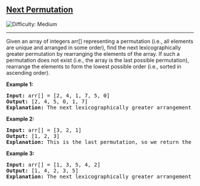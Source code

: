 <h2><a href="https://www.geeksforgeeks.org/dsa/next-permutation/">Next Permutation</a></h2> <img src='https://img.shields.io/badge/Difficulty-Medium-orange' alt='Difficulty: Medium' /><hr><p>Given an array of integers arr[] representing a permutation (i.e., all elements are unique and arranged in some order), find the next lexicographically greater permutation by rearranging the elements of the array.
If such a permutation does not exist (i.e., the array is the last possible permutation), rearrange the elements to form the lowest possible order (i.e., sorted in ascending order).</p>


<p><strong class="example">Example 1:</strong></p>

<pre>
<strong>Input:</strong> arr[] = [2, 4, 1, 7, 5, 0]
<strong>Output:</strong> [2, 4, 5, 0, 1, 7]
<strong>Explanation:</strong> The next lexicographically greater arrangement of the elements in the array arr[] is [2, 4, 5, 0, 1, 7].
</pre>

<p><strong class="example">Example 2:</strong></p>

<pre>
<strong>Input:</strong> arr[] = [3, 2, 1]
<strong>Output:</strong> [1, 2, 3]
<strong>Explanation:</strong> This is the last permutation, so we return the lowest possible permutation (ascending order).
</pre>

<p><strong class="example">Example 3:</strong></p>

<pre>
<strong>Input:</strong> arr[] = [1, 3, 5, 4, 2]
<strong>Output:</strong> [1, 4, 2, 3, 5]
<strong>Explanation:</strong> The next lexicographically greater arrangement of the elements in the array arr[] is [1, 4, 2, 3, 5].
</pre>